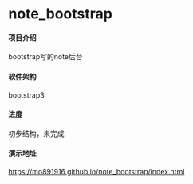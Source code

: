 # note_bootstrap

#### 项目介绍

bootstrap写的note后台


#### 软件架构

bootstrap3
 

#### 进度

初步结构，未完成


#### 演示地址

https://mo891916.github.io/note_bootstrap/index.html
